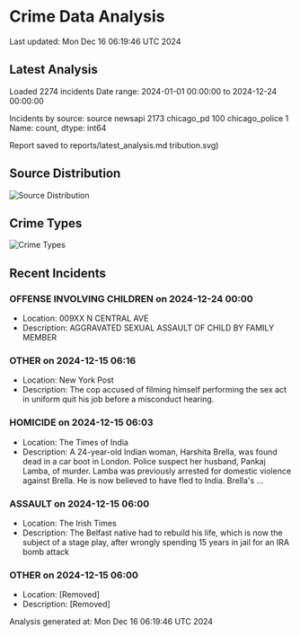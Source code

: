 # Crime Data Analysis
Last updated: Mon Dec 16 06:19:46 UTC 2024

## Latest Analysis

Loaded 2274 incidents
Date range: 2024-01-01 00:00:00 to 2024-12-24 00:00:00

Incidents by source:
source
newsapi           2173
chicago_pd         100
chicago_police       1
Name: count, dtype: int64

Report saved to reports/latest_analysis.md
tribution.svg)

## Source Distribution
![Source Distribution](images/source_distribution.svg)

## Crime Types
![Crime Types](images/crime_types.svg)

## Recent Incidents

### OFFENSE INVOLVING CHILDREN on 2024-12-24 00:00
- Location: 009XX N CENTRAL AVE
- Description: AGGRAVATED SEXUAL ASSAULT OF CHILD BY FAMILY MEMBER


### OTHER on 2024-12-15 06:16
- Location: New York Post
- Description: The cop accused of filming himself performing the sex act in uniform quit his job before a misconduct hearing.


### HOMICIDE on 2024-12-15 06:03
- Location: The Times of India
- Description: A 24-year-old Indian woman, Harshita Brella, was found dead in a car boot in London.  Police suspect her husband, Pankaj Lamba, of murder.  Lamba was previously arrested for domestic violence against Brella. He is now believed to have fled to India. Brella's …


### ASSAULT on 2024-12-15 06:00
- Location: The Irish Times
- Description: The Belfast native had to rebuild his life, which is now the subject of a stage play, after wrongly spending 15 years in jail for an IRA bomb attack


### OTHER on 2024-12-15 06:00
- Location: [Removed]
- Description: [Removed]

Analysis generated at: Mon Dec 16 06:19:46 UTC 2024
